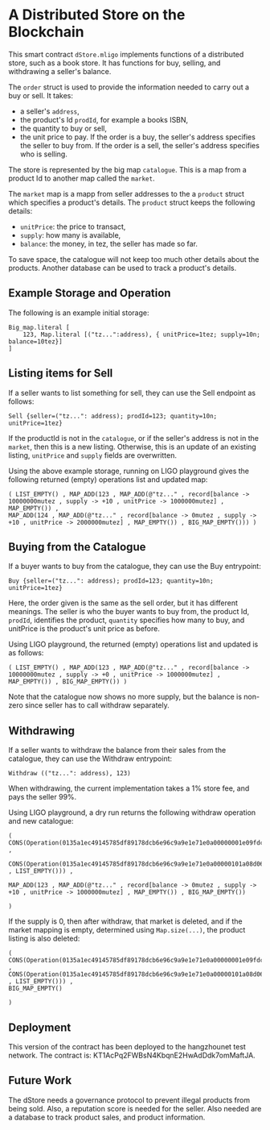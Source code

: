 # A Distributed Store on the Blockchain

This smart contract `dStore.mligo` implements functions of a distributed store, such as a book store.  It has functions for buy, selling, and withdrawing a seller's balance.

The `order` struct is used to provide the information needed to carry out a buy or sell.  It takes:

* a seller's `address`,
* the product's Id `prodId`, for example a books ISBN,
* the quantity to buy or sell,
* the unit price to  pay.
If the order is a buy, the seller's address specifies the seller to buy from.  If the order is a sell, the seller's address specifies who is selling.

The store is represented by the big map `catalogue`.  This is a map from a product Id to another map called the `market`.

The `market` map is a mapp from seller addresses to the a `product` struct which specifies a product's details.  The `product` struct keeps the following details:

* `unitPrice`: the price to transact,
* `supply`: how many is available,
* `balance`: the money, in tez, the seller has made so far.

To save space, the catalogue will not keep too much other details about the products.  Another database can be used to track a product's details.
## Example Storage and Operation
The following is an example initial storage:
    
    Big_map.literal [ 
        123, Map.literal [("tz...":address), { unitPrice=1tez; supply=10n; balance=10tez}]
    ]
## Listing items for Sell
If a seller wants to list something for sell, they can use the Sell endpoint as follows:

    Sell {seller=("tz...": address); prodId=123; quantity=10n; unitPrice=1tez}
    
If the productId is not in the `catalogue`, or if the seller's address is not in the `market`, then this is a new listing.  Otherwise, this is an update of an existing listing, `unitPrice` and `supply` fields are overwritten.

Using the above example storage, running on LIGO playground gives the following returned (empty) operations list and updated map:

    ( LIST_EMPTY() , MAP_ADD(123 , MAP_ADD(@"tz..." , record[balance -> 10000000mutez , supply -> +10 , unitPrice -> 1000000mutez] , MAP_EMPTY()) , 
    MAP_ADD(124 , MAP_ADD(@"tz..." , record[balance -> 0mutez , supply -> +10 , unitPrice -> 2000000mutez] , MAP_EMPTY()) , BIG_MAP_EMPTY())) )

## Buying from the Catalogue

If a buyer wants to buy from the catalogue, they can use the Buy entrypoint:

    Buy {seller=("tz...": address); prodId=123; quantity=10n; unitPrice=1tez}
    
Here, the order given is the same as the sell order, but it has different meanings.  The seller is who the buyer wants to buy from, the product Id, `prodId`, identifies the product, `quantity` specifies how many to buy, and unitPrice is the product's unit price as before.

Using LIGO playground, the returned (empty) operations list and updated is as follows:

    ( LIST_EMPTY() , MAP_ADD(123 , MAP_ADD(@"tz..." , record[balance -> 10000000mutez , supply -> +0 , unitPrice -> 1000000mutez] , MAP_EMPTY()) , BIG_MAP_EMPTY()) )
    
Note that the catalogue now shows no more supply, but the balance is non-zero since seller has to call withdraw separately.

## Withdrawing

If a seller wants to withdraw the balance from their sales from the catalogue, they can use the Withdraw entrypoint:

    Withdraw (("tz...": address), 123)

When withdrawing, the current implementation takes a 1% store fee, and pays the seller 99%.

Using LIGO playground, a dry run returns the following withdraw operation and new catalogue:
    
    (
    CONS(Operation(0135a1ec49145785df89178dcb6e96c9a9e1e71e0a00000001e09fdc04000002298c03ed7d454a101eb7022bc95f7e5f41ac7800) ,
    
    CONS(Operation(0135a1ec49145785df89178dcb6e96c9a9e1e71e0a00000101a08d060000282b6e1122d7da80e023828016518e4e041cd87500) , LIST_EMPTY())) , 

    MAP_ADD(123 , MAP_ADD(@"tz..." , record[balance -> 0mutez , supply -> +10 , unitPrice -> 1000000mutez] , MAP_EMPTY()) , BIG_MAP_EMPTY()) 
    
    )
    
If the supply is 0, then after withdraw, that market is deleted, and if the market mapping is empty, determined using `Map.size(...)`, the product listing is also deleted:

    (
    CONS(Operation(0135a1ec49145785df89178dcb6e96c9a9e1e71e0a00000001e09fdc04000002298c03ed7d454a101eb7022bc95f7e5f41ac7800) ,
    CONS(Operation(0135a1ec49145785df89178dcb6e96c9a9e1e71e0a00000101a08d060000282b6e1122d7da80e023828016518e4e041cd87500) , LIST_EMPTY())) , 
    BIG_MAP_EMPTY() 
    
    )
## Deployment

This version of the contract has been deployed to the hangzhounet test network.  The contract is: KT1AcPq2FWBsN4KbqnE2HwAdDdk7omMaftJA.

## Future Work

The dStore needs a governance protocol to prevent illegal products from being sold.  Also, a reputation score is needed for the seller.  Also needed are a database to track product sales, and product information.
